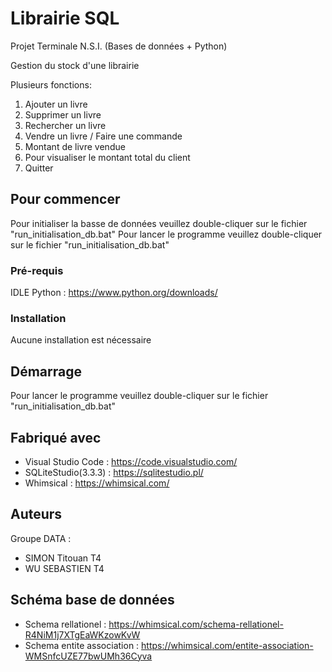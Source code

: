 # Librairie SQL
  Projet Terminale N.S.I. (Bases de données + Python)
  
  Gestion du stock d'une librairie
  
  Plusieurs fonctions:
  1. Ajouter un livre
  2. Supprimer un livre
  3. Rechercher un livre
  4. Vendre un livre / Faire une commande
  5. Montant de livre vendue
  6. Pour visualiser le montant total du client
  7. Quitter

## Pour commencer

  Pour initialiser la basse de données veuillez double-cliquer sur le fichier "run_initialisation_db.bat"
  Pour lancer le programme veuillez double-cliquer sur le fichier "run_initialisation_db.bat"

### Pré-requis

  IDLE Python : https://www.python.org/downloads/

### Installation

  Aucune installation est nécessaire

## Démarrage

  Pour lancer le programme veuillez double-cliquer sur le fichier "run_initialisation_db.bat"

## Fabriqué avec

  - Visual Studio Code : https://code.visualstudio.com/
  - SQLiteStudio(3.3.3) : https://sqlitestudio.pl/
  - Whimsical : https://whimsical.com/

## Auteurs
  Groupe DATA : 
  - SIMON Titouan T4
  - WU SEBASTIEN T4

## Schéma base de données

  - Schema rellationel : https://whimsical.com/schema-rellationel-R4NiM1j7XTgEaWKzowKvW
  - Schema entite association : https://whimsical.com/entite-association-WMSnfcUZE77bwUMh36Cyva
